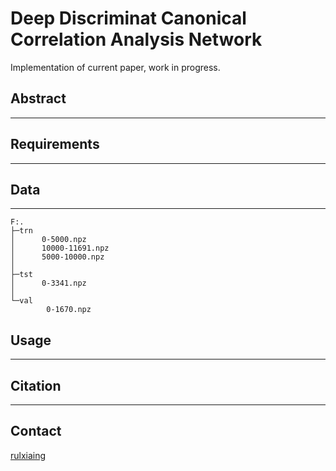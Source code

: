 # Deep Discriminat Canonical Correlation Analysis Network
Implementation of current paper, work in progress.
## Abstract
---

## Requirements
---

## Data
---
```
F:.
├─trn
│      0-5000.npz
│      10000-11691.npz
│      5000-10000.npz
│
├─tst
│      0-3341.npz
│
└─val
        0-1670.npz
```

## Usage
---

## Citation
---

## Contact
[rulxiaing](mailto:rulxiaing@outlook.com)
